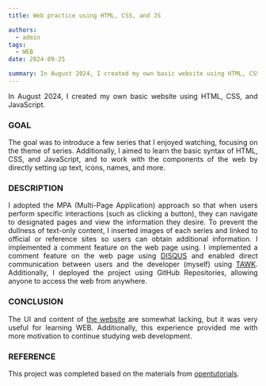 ```yaml
---
title: Web practice using HTML, CSS, and JS

authors:
  - admin
tags:
  - WEB
date: 2024-09-25

summary: In August 2024, I created my own basic website using HTML, CSS, and JavaScript.
---
```


<div style="text-align: justify; word-break: normal; text-justify: inter-word;">

<p>
In August 2024, I created my own basic website using HTML, CSS, and JavaScript. 
</p>

### GOAL

<p>
The goal was to introduce a few series that I enjoyed watching, focusing on the theme of series. Additionally, I aimed to learn the basic syntax of HTML, CSS, and JavaScript, and to work with the components of the web by directly setting up text, icons, names, and more.
</p>

### DESCRIPTION

<p>
I adopted the MPA (Multi-Page Application) approach so that when users perform specific interactions (such as clicking a button), they can navigate to designated pages and view the information they desire. To prevent the dullness of text-only content, I inserted images of each series and linked to official or reference sites so users can obtain additional information. I implemented a comment feature on the web page using. I implemented a comment feature on the web page using <a href="https://disqus.com/">DISQUS</a> and enabled direct communication between users  and the developer (myself) using <a href="https://www.tawk.to/">TAWK</a>. Additionally, I deployed the project using GitHub Repositories, allowing anyone to access the web from anywhere.
</p>

### CONCLUSION

<p>
The UI and content of <a href="https://hyunsolchoi.github.io/my-first-web">the website</a> are somewhat lacking, but it was very useful for learning WEB. Additionally, this experience provided me with more motivation to continue studying web development.
</p>

### REFERENCE

<p>
This project was completed based on the materials from <a href="https://opentutorials.org/course/1">opentutorials</a>.
</p>
</div>